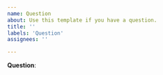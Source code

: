 ```yaml
---
name: Question
about: Use this template if you have a question.
title: ''
labels: 'Question'
assignees: ''

---
```


<!-- ⚠️⚠️ If you do not use this template, we will simply close your question issue. There are no exceptions for this ! Please remember that we are not paid to solve or even answer your feature requests, so we do all this work in OUR free time. ⚠️⚠️ -->

<!-- Provide a general summary of the feature in the Title above -->
<!-- Use Markdown to highlight and format your code! -->
<!-- https://guides.github.com/pdfs/markdown-cheatsheet-online.pdf -->
<!-- https://developers.google.com/blockly/guides/modify/contribute/write_a_good_issue -->

**Question**: